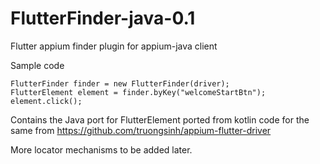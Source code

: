 # FlutterFinder-java-0.1

Flutter appium finder plugin for appium-java client

Sample code
```
FlutterFinder finder = new FlutterFinder(driver);
FlutterElement element = finder.byKey("welcomeStartBtn");
element.click();
```

Contains the Java port for FlutterElement ported from kotlin code for the same from https://github.com/truongsinh/appium-flutter-driver

More locator mechanisms to be added later.
